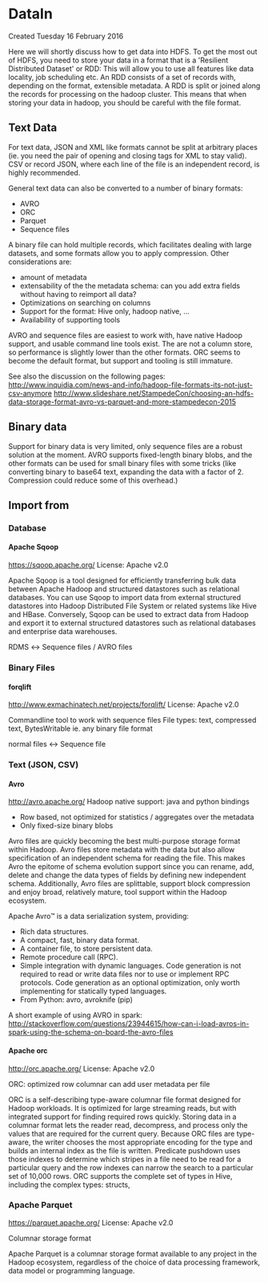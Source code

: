 DataIn
======
Created Tuesday 16 February 2016

Here we will shortly discuss how to get data into HDFS.
To get the most out of HDFS, you need to store your data in a format that is a 'Resilient Distributed Dataset' or RDD: This will allow you to use all features like data locality, job scheduling etc. An RDD consists of a set of records with, depending on the format, extensible metadata. A RDD is split or joined along the records for processing on the hadoop cluster. This means that when storing your data in hadoop, you should be careful with the file format.

Text Data
---------
For text data, JSON and XML like formats cannot be split at arbitrary places (ie. you need the pair of opening and closing tags for XML to stay valid).
CSV or record JSON, where each line of the file is an independent record, is highly recommended. 

General text data can also be converted to a number of binary formats:

* AVRO
* ORC
* Parquet
* Sequence files

A binary file can hold multiple records, which facilitates dealing with large datasets, and some formats allow you to apply compression.
Other considerations are:

* amount of metadata
* extensability of the the metadata schema: can you add extra fields without having to reimport all data?
* Optimizations on searching on columns
* Support for the format: Hive only, hadoop native, ...
* Availability of supporting tools


AVRO and sequence files are easiest to work with, have native Hadoop support, and usable command line tools exist. The are not a column store, so performance is slightly lower than the other formats.
ORC seems to become the default format, but support and tooling is still immature.

See also the discussion on the following pages: 
<http://www.inquidia.com/news-and-info/hadoop-file-formats-its-not-just-csv-anymore>
<http://www.slideshare.net/StampedeCon/choosing-an-hdfs-data-storage-format-avro-vs-parquet-and-more-stampedecon-2015>



Binary data
-----------
Support for binary data is very limited, only sequence files are a robust solution at the moment.
AVRO supports fixed-length binary blobs, and the other formats can be used for small binary files with some tricks (like converting binary to base64 text, expanding the data with a factor of 2. Compression could reduce some of this overhead.)




Import from
-----------

### Database

#### Apache Sqoop
<https://sqoop.apache.org/>
License: Apache v2.0

Apache Sqoop is a tool designed for efficiently transferring bulk data between Apache Hadoop and structured datastores such as relational databases. You can use Sqoop to import data from external structured datastores into Hadoop Distributed File System or related systems like Hive and HBase. Conversely, Sqoop can be used to extract data from Hadoop and export it to external structured datastores such as relational databases and enterprise data warehouses.

RDMS ↔ Sequence files / AVRO files


### Binary Files

#### forqlift
<http://www.exmachinatech.net/projects/forqlift/>
License: Apache v2.0

Commandline tool to work with sequence files
File types: text, compressed text, BytesWritable ie. any binary file format

normal files ↔ Sequence file

### Text (JSON, CSV)

#### Avro
<http://avro.apache.org/>
Hadoop native support: java and python bindings

* Row based, not optimized for statistics / aggregates over the metadata
* Only fixed-size binary blobs


Avro files are quickly becoming the best multi-purpose storage format within Hadoop. Avro files store metadata with the data but also allow specification of an independent schema for reading the file. This makes Avro the epitome of schema evolution support since you can rename, add, delete and change the data types of fields by defining new independent schema. Additionally, Avro files are splittable, support block compression and enjoy broad, relatively mature, tool support within the Hadoop ecosystem.

Apache Avro™ is a data serialization system, providing:

* Rich data structures.
* A compact, fast, binary data format.
* A container file, to store persistent data.
* Remote procedure call (RPC).
* Simple integration with dynamic languages. Code generation is not required to read or write data files nor to use or implement RPC protocols. Code generation as an optional optimization, only worth implementing for statically typed languages.
* From Python: avro, avroknife (pip)


A short example of using AVRO in spark:
<http://stackoverflow.com/questions/23944615/how-can-i-load-avros-in-spark-using-the-schema-on-board-the-avro-files>


#### Apache orc

<http://orc.apache.org/>
License: Apache v2.0

ORC: optimized row columnar
can add user metadata per file

ORC is a self-describing type-aware columnar file format designed for Hadoop workloads. It is optimized for large streaming reads, but with integrated support for finding required rows quickly. Storing data in a columnar format lets the reader read, decompress, and process only the values that are required for the current query. Because ORC files are type-aware, the writer chooses the most appropriate encoding for the type and builds an internal index as the file is written. Predicate pushdown uses those indexes to determine which stripes in a file need to be read for a particular query and the row indexes can narrow the search to a particular set of 10,000 rows. ORC supports the complete set of types in Hive, including the complex types: structs, 


### Apache Parquet

<https://parquet.apache.org/>
License: Apache v2.0

Columnar storage format

Apache Parquet is a columnar storage format available to any project in the Hadoop ecosystem, regardless of the choice of data processing framework, data model or programming language.



